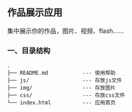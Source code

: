 ## 作品展示应用

集中展示你的作品，图片、视频、flash……

### 一、目录结构
	.
    ├── README.md           --- 使用帮助
    ├── js/                 --- 存放js文件
    ├── img/                --- 存放图片
    ├── css/           	    --- 存放css文件
    └── index.html          --- 应用首页